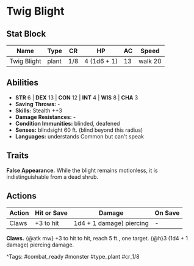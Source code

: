 # Twig Blight

## Stat Block

| Name | Type | CR | HP | AC | Speed |
|------|------|----|----|----|-------|
| Twig Blight | plant | 1/8 | 4 (1d6 + 1) | 13 | walk 20 |

## Abilities

- **STR** 6 | **DEX** 13 | **CON** 12 | **INT** 4 | **WIS** 8 | **CHA** 3
- **Saving Throws:** -  
- **Skills:** Stealth ++3  
- **Damage Resistances:** -  
- **Condition Immunities:** blinded, deafened  
- **Senses:** blindsight 60 ft. (blind beyond this radius)  
- **Languages:** understands Common but can't speak

## Traits

**False Appearance.** While the blight remains motionless, it is indistinguishable from a dead shrub.


## Actions

| Action | Hit or Save | Damage | On Save |
|--------|--------------|--------|----------|
| Claws | +3 to hit | 1d4 + 1 damage) piercing | - |

**Claws.** {@atk mw} +3 to hit to hit, reach 5 ft., one target. {@h}3 (1d4 + 1 damage) piercing damage.


^Tags: #combat_ready #monster #type_plant #cr_1/8